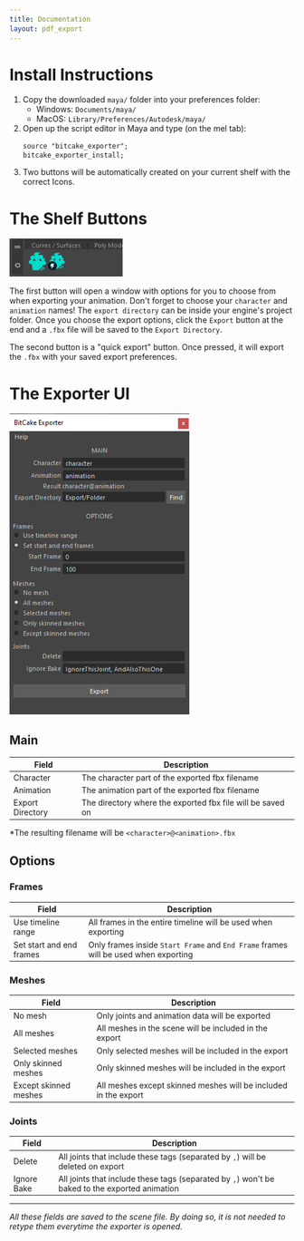 ```yaml
---
title: Documentation
layout: pdf_export
---
```


# Install Instructions

1. Copy the downloaded `maya/` folder into your preferences folder:
    - Windows: `Documents/maya/`
    - MacOS: `Library/Preferences/Autodesk/maya/`
1. Open up the script editor in Maya and type (on the mel tab):
    ```
    source "bitcake_exporter";
    bitcake_exporter_install;
    ```
1. Two buttons will be automatically created on your current shelf with the correct Icons.


# The Shelf Buttons

![BitCake Exporter Shelf Buttons](images/shelfbuttons.png)

The first button will open a window with options for you to choose from when exporting your animation.
Don't forget to choose your `character` and `animation` names! The `export directory` can be inside your engine's project folder.
Once you choose the export options, click the `Export` button at the end and a `.fbx` file will be saved to the `Export Directory`.

The second button is a "quick export" button. Once pressed, it will export the `.fbx` with your saved export preferences.


# The Exporter UI

![BitCake Exporter Screenshot](images/screenshot.png)

## Main

Field | Description
--- | ---
Character | The character part of the exported fbx filename
Animation | The animation part of the exported fbx filename
Export Directory | The directory where the exported fbx file will be saved on

*The resulting filename will be `<character>@<animation>.fbx`

## Options

### Frames

Field | Description
--- | ---
Use timeline range | All frames in the entire timeline will be used when exporting
Set start and end frames | Only frames inside `Start Frame` and `End Frame` frames will be used when exporting

### Meshes

Field | Description
--- | ---
No mesh | Only joints and animation data will be exported
All meshes | All meshes in the scene will be included in the export
Selected meshes | Only selected meshes will be included in the export
Only skinned meshes | Only skinned meshes will be included in the export
Except skinned meshes | All meshes except skinned meshes will be included in the export

### Joints

Field | Description
--- | ---
Delete | All joints that include these tags (separated by `,`) will be deleted on export
Ignore Bake | All joints that include these tags (separated by `,`) won't be baked to the exported animation

---

*All these fields are saved to the scene file. By doing so, it is not needed to retype them everytime the exporter is opened.*
